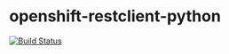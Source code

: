 # openshift-restclient-python

[![Build Status](https://travis-ci.org/openshift/openshift-restclient-python.svg?branch=master)](https://travis-ci.org/openshift/openshift-restclient-python)

